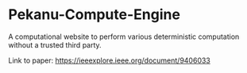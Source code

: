 # Pekanu-Compute-Engine
A computational website to perform various deterministic computation without a trusted third party.

Link to paper: https://ieeexplore.ieee.org/document/9406033
